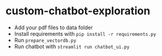 # custom-chatbot-exploration

- Add your pdf files to data folder
- Install requirements with `pip install -r requirements.py`
- Run `prepare_vectordb.py`
- Run chatbot with `streamlit run chatbot_ui.py`
